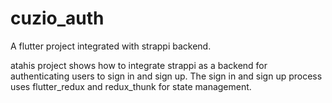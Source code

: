 # cuzio_auth

A flutter project integrated with strappi backend.

atahis project shows how to integrate strappi as a backend for authenticating users to sign in and sign up.
The sign in and sign up process uses flutter_redux and redux_thunk for state management.
